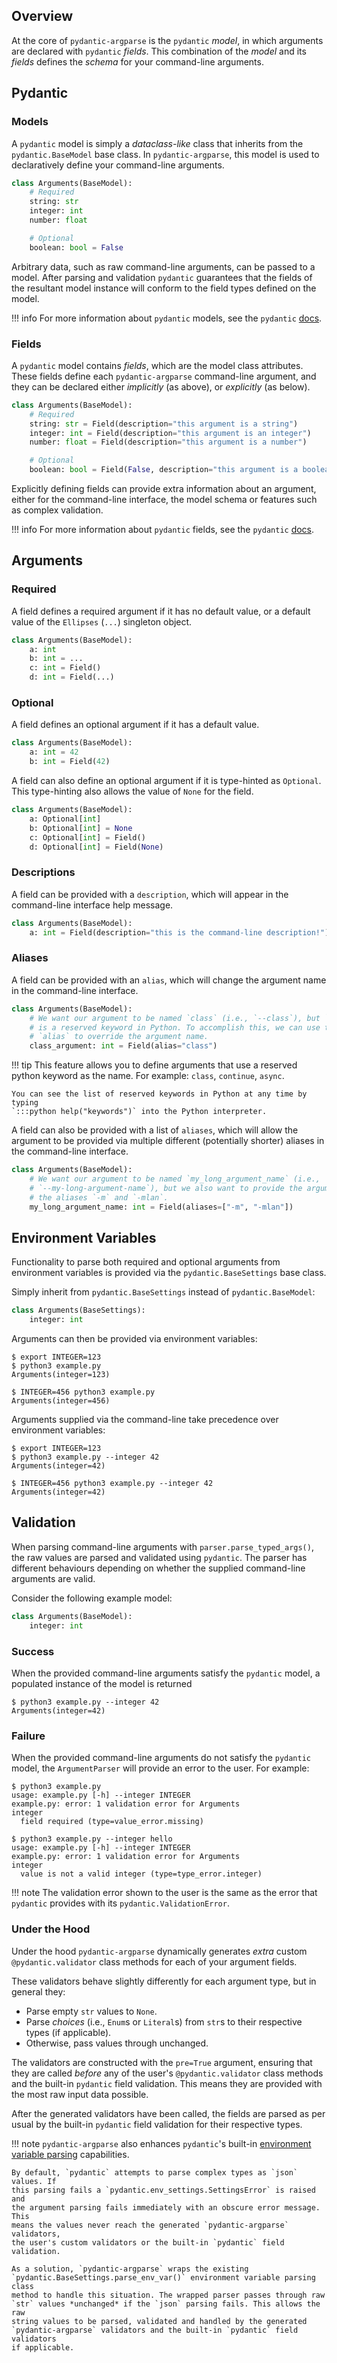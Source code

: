 ## Overview
At the core of `pydantic-argparse` is the `pydantic` *model*, in which
arguments are declared with `pydantic` *fields*. This combination of the
*model* and its *fields* defines the *schema* for your command-line arguments.

## Pydantic
### Models
A `pydantic` model is simply a *dataclass-like* class that inherits from the
`pydantic.BaseModel` base class. In `pydantic-argparse`, this model is used to
declaratively define your command-line arguments.

```python
class Arguments(BaseModel):
    # Required
    string: str
    integer: int
    number: float

    # Optional
    boolean: bool = False
```

Arbitrary data, such as raw command-line arguments, can be passed to a model.
After parsing and validation `pydantic` guarantees that the fields of the
resultant model instance will conform to the field types defined on the model.

!!! info
    For more information about `pydantic` models, see the `pydantic` [docs][1].

### Fields
A `pydantic` model contains *fields*, which are the model class attributes.
These fields define each `pydantic-argparse` command-line argument, and they
can be declared either *implicitly* (as above), or *explicitly* (as below).

```python
class Arguments(BaseModel):
    # Required
    string: str = Field(description="this argument is a string")
    integer: int = Field(description="this argument is an integer")
    number: float = Field(description="this argument is a number")

    # Optional
    boolean: bool = Field(False, description="this argument is a boolean")
```

Explicitly defining fields can provide extra information about an argument,
either for the command-line interface, the model schema or features such as
complex validation.

!!! info
    For more information about `pydantic` fields, see the `pydantic` [docs][2].

## Arguments
### Required
A field defines a required argument if it has no default value, or a default
value of the `Ellipses` (`...`) singleton object.

```python
class Arguments(BaseModel):
    a: int
    b: int = ...
    c: int = Field()
    d: int = Field(...)
```

### Optional
A field defines an optional argument if it has a default value.

```python
class Arguments(BaseModel):
    a: int = 42
    b: int = Field(42)
```

A field can also define an optional argument if it is type-hinted as
`Optional`. This type-hinting also allows the value of `None` for the field.

```python
class Arguments(BaseModel):
    a: Optional[int]
    b: Optional[int] = None
    c: Optional[int] = Field()
    d: Optional[int] = Field(None)
```

### Descriptions
A field can be provided with a `description`, which will appear in the
command-line interface help message.

```python
class Arguments(BaseModel):
    a: int = Field(description="this is the command-line description!")
```

### Aliases
A field can be provided with an `alias`, which will change the argument name in
the command-line interface.

```python
class Arguments(BaseModel):
    # We want our argument to be named `class` (i.e., `--class`), but `class`
    # is a reserved keyword in Python. To accomplish this, we can use the Field
    # `alias` to override the argument name.
    class_argument: int = Field(alias="class")
```

!!! tip
    This feature allows you to define arguments that use a reserved python
    keyword as the name. For example: `class`, `continue`, `async`.

    You can see the list of reserved keywords in Python at any time by typing
    `:::python help("keywords")` into the Python interpreter.

A field can also be provided with a list of `aliases`, which will allow the
argument to be provided via multiple different (potentially shorter) aliases in
the command-line interface.

```python
class Arguments(BaseModel):
    # We want our argument to be named `my_long_argument_name` (i.e.,
    # `--my-long-argument-name`), but we also want to provide the argument via
    # the aliases `-m` and `-mlan`.
    my_long_argument_name: int = Field(aliases=["-m", "-mlan"])
```

## Environment Variables
Functionality to parse both required and optional arguments from environment
variables is provided via the `pydantic.BaseSettings` base class.

Simply inherit from `pydantic.BaseSettings` instead of `pydantic.BaseModel`:

```python
class Arguments(BaseSettings):
    integer: int
```

Arguments can then be provided via environment variables:

```console
$ export INTEGER=123
$ python3 example.py
Arguments(integer=123)

$ INTEGER=456 python3 example.py
Arguments(integer=456)
```

Arguments supplied via the command-line take precedence over environment
variables:

```console
$ export INTEGER=123
$ python3 example.py --integer 42
Arguments(integer=42)

$ INTEGER=456 python3 example.py --integer 42
Arguments(integer=42)
```

## Validation
When parsing command-line arguments with `parser.parse_typed_args()`, the raw
values are parsed and validated using `pydantic`. The parser has different
behaviours depending on whether the supplied command-line arguments are valid.

Consider the following example model:

```python
class Arguments(BaseModel):
    integer: int
```

### Success
When the provided command-line arguments satisfy the `pydantic` model, a
populated instance of the model is returned

```console
$ python3 example.py --integer 42
Arguments(integer=42)
```

### Failure
When the provided command-line arguments do not satisfy the `pydantic` model,
the `ArgumentParser` will provide an error to the user. For example:

```console
$ python3 example.py
usage: example.py [-h] --integer INTEGER
example.py: error: 1 validation error for Arguments
integer
  field required (type=value_error.missing)

$ python3 example.py --integer hello
usage: example.py [-h] --integer INTEGER
example.py: error: 1 validation error for Arguments
integer
  value is not a valid integer (type=type_error.integer)
```

!!! note
    The validation error shown to the user is the same as the error that
    `pydantic` provides with its `pydantic.ValidationError`.

### Under the Hood
Under the hood `pydantic-argparse` dynamically generates *extra* custom
`@pydantic.validator` class methods for each of your argument fields.

These validators behave slightly differently for each argument type, but in
general they:

* Parse empty `str` values to `None`.
* Parse *choices* (i.e., `Enum`s or `Literal`s) from `str`s to their respective
  types (if applicable).
* Otherwise, pass values through unchanged.

The validators are constructed with the `pre=True` argument, ensuring that they
are called *before* any of the user's `@pydantic.validator` class methods and
the built-in `pydantic` field validation. This means they are provided with the
most raw input data possible.

After the generated validators have been called, the fields are parsed as per
usual by the built-in `pydantic` field validation for their respective types.

!!! note
    `pydantic-argparse` also enhances `pydantic`'s built-in
    [environment variable parsing][3] capabilities.

    By default, `pydantic` attempts to parse complex types as `json` values. If
    this parsing fails a `pydantic.env_settings.SettingsError` is raised and
    the argument parsing fails immediately with an obscure error message. This
    means the values never reach the generated `pydantic-argparse` validators,
    the user's custom validators or the built-in `pydantic` field validation.

    As a solution, `pydantic-argparse` wraps the existing
    `pydantic.BaseSettings.parse_env_var()` environment variable parsing class
    method to handle this situation. The wrapped parser passes through raw
    `str` values *unchanged* if the `json` parsing fails. This allows the raw
    string values to be parsed, validated and handled by the generated
    `pydantic-argparse` validators and the built-in `pydantic` field validators
    if applicable.

<!--- Reference -->
[1]: https://docs.pydantic.dev/usage/models/
[2]: https://docs.pydantic.dev/usage/schema/#field-customization
[3]: https://docs.pydantic.dev/usage/settings/#parsing-environment-variable-values

